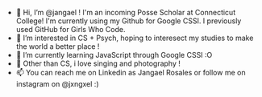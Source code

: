 - 👋 Hi, I’m @jangael ! I'm an incoming Posse Scholar at Connecticut College! I'm currently using my Github for Google CSSI. I previously used GitHub for Girls Who Code.
- 👀 I’m interested in CS + Psych, hoping to interesect my studies to make the world a better place !
- 🌱 I’m currently learning JavaScript through Google CSSI :O
- 💞️ Other than CS, i love singing and photography ! 
- 📫 You can reach me on Linkedin as Jangael Rosales or follow me on instagram on @jxngxel :)

<!---
jangael/jangael is a ✨ special ✨ repository because its `README.md` (this file) appears on your GitHub profile.
You can click the Preview link to take a look at your changes.
--->
